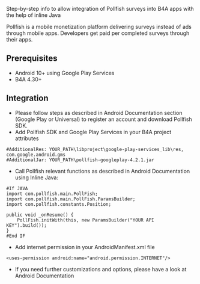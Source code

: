 Step-by-step info to allow integration of Pollfish surveys into B4A apps with the help of inline Java

Pollfish is a mobile monetization platform delivering surveys instead of ads through mobile apps. Developers get paid per completed surveys through their apps.

## Prerequisites


*	Android 10+ using Google Play Services
*	B4A 4.30+


## Integration

* Please follow steps as described in Android Documentation section (Google Play or Universal) to register an account and download Pollfish SDK.
* Add Pollfish SDK and Google Play Services in your B4A project attributes

```
#AdditionalRes: YOUR_PATH\libproject\google-play-services_lib\res, com.google.android.gms
#AdditionalJar: YOUR_PATH\pollfish-googleplay-4.2.1.jar
```

* Call Pollfish relevant functions as described in Android Documentation using Inline Java:
 
```
#If JAVA
import com.pollfish.main.PollFish;
import com.pollfish.main.PollFish.ParamsBuilder;
import com.pollfish.constants.Position;

public void _onResume() {
    PollFish.initWith(this, new ParamsBuilder("YOUR API KEY").build());
}
#End IF

```

* Add internet permission in your AndroidManifest.xml file

```
<uses-permission android:name="android.permission.INTERNET"/>
```

* If you need further customizations and options, please have a look at Android Documentation
